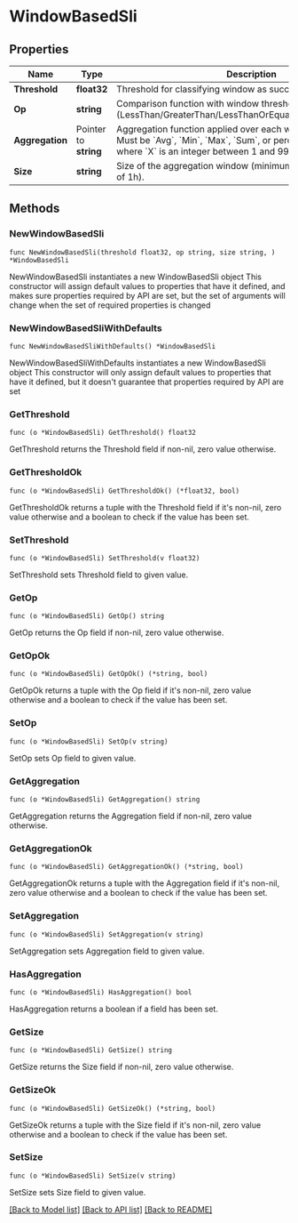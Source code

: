 # WindowBasedSli

## Properties

Name | Type | Description | Notes
------------ | ------------- | ------------- | -------------
**Threshold** | **float32** | Threshold for classifying window as successful or unsuccessful. | 
**Op** | **string** | Comparison function with window threshold (LessThan/GreaterThan/LessThanOrEqual/GreaterThanOrEqual). | 
**Aggregation** | Pointer to **string** | Aggregation function applied over each window to arrive at SLI. Must be &#x60;Avg&#x60;, &#x60;Min&#x60;, &#x60;Max&#x60;, &#x60;Sum&#x60;, or percentile of the form &#x60;pX&#x60; where &#x60;X&#x60; is an integer between 1 and 99. | [optional] 
**Size** | **string** | Size of the aggregation window (minimum of 1m and maximum of 1h). | 

## Methods

### NewWindowBasedSli

`func NewWindowBasedSli(threshold float32, op string, size string, ) *WindowBasedSli`

NewWindowBasedSli instantiates a new WindowBasedSli object
This constructor will assign default values to properties that have it defined,
and makes sure properties required by API are set, but the set of arguments
will change when the set of required properties is changed

### NewWindowBasedSliWithDefaults

`func NewWindowBasedSliWithDefaults() *WindowBasedSli`

NewWindowBasedSliWithDefaults instantiates a new WindowBasedSli object
This constructor will only assign default values to properties that have it defined,
but it doesn't guarantee that properties required by API are set

### GetThreshold

`func (o *WindowBasedSli) GetThreshold() float32`

GetThreshold returns the Threshold field if non-nil, zero value otherwise.

### GetThresholdOk

`func (o *WindowBasedSli) GetThresholdOk() (*float32, bool)`

GetThresholdOk returns a tuple with the Threshold field if it's non-nil, zero value otherwise
and a boolean to check if the value has been set.

### SetThreshold

`func (o *WindowBasedSli) SetThreshold(v float32)`

SetThreshold sets Threshold field to given value.


### GetOp

`func (o *WindowBasedSli) GetOp() string`

GetOp returns the Op field if non-nil, zero value otherwise.

### GetOpOk

`func (o *WindowBasedSli) GetOpOk() (*string, bool)`

GetOpOk returns a tuple with the Op field if it's non-nil, zero value otherwise
and a boolean to check if the value has been set.

### SetOp

`func (o *WindowBasedSli) SetOp(v string)`

SetOp sets Op field to given value.


### GetAggregation

`func (o *WindowBasedSli) GetAggregation() string`

GetAggregation returns the Aggregation field if non-nil, zero value otherwise.

### GetAggregationOk

`func (o *WindowBasedSli) GetAggregationOk() (*string, bool)`

GetAggregationOk returns a tuple with the Aggregation field if it's non-nil, zero value otherwise
and a boolean to check if the value has been set.

### SetAggregation

`func (o *WindowBasedSli) SetAggregation(v string)`

SetAggregation sets Aggregation field to given value.

### HasAggregation

`func (o *WindowBasedSli) HasAggregation() bool`

HasAggregation returns a boolean if a field has been set.

### GetSize

`func (o *WindowBasedSli) GetSize() string`

GetSize returns the Size field if non-nil, zero value otherwise.

### GetSizeOk

`func (o *WindowBasedSli) GetSizeOk() (*string, bool)`

GetSizeOk returns a tuple with the Size field if it's non-nil, zero value otherwise
and a boolean to check if the value has been set.

### SetSize

`func (o *WindowBasedSli) SetSize(v string)`

SetSize sets Size field to given value.



[[Back to Model list]](../README.md#documentation-for-models) [[Back to API list]](../README.md#documentation-for-api-endpoints) [[Back to README]](../README.md)


